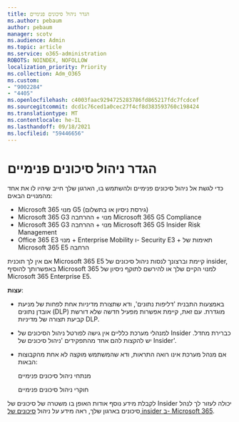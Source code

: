 ```yaml
---
title: הגדר ניהול סיכונים פנימיים
ms.author: pebaum
author: pebaum
manager: scotv
ms.audience: Admin
ms.topic: article
ms.service: o365-administration
ROBOTS: NOINDEX, NOFOLLOW
localization_priority: Priority
ms.collection: Adm_O365
ms.custom:
- "9002284"
- "4405"
ms.openlocfilehash: c4003faac9294725283786fd865217fdc7fcdcef
ms.sourcegitcommit: dcd1c76ced1a0cec27f4cf8d383593760c198424
ms.translationtype: MT
ms.contentlocale: he-IL
ms.lasthandoff: 09/18/2021
ms.locfileid: "59446656"
---
```

# <a name="set-up-insider-risk-management"></a>הגדר ניהול סיכונים פנימיים

כדי לגשת אל ניהול סיכונים פנימיים ולהשתמש בו, הארגון שלך חייב שיהיו לו את אחד מהמנויים הבאים:

- Microsoft 365 מנוי G5 (גירסת ניסיון או בתשלום)
- Microsoft 365 G3 מנוי + ההרחבה Microsoft 365 G5 Compliance
- Microsoft 365 G3 מנוי + ההרחבה Microsoft 365 G5 Insider Risk Management
- Office 365 E3 מנוי + Enterprise Mobility ו- Security E3 + תאימות של Microsoft 365 E5 הרחבה

אם אין לך תוכנית Microsoft 365 E5 קיימת וברצונך לנסות ניהול סיכונים של insider, באפשרותך להוסיף Microsoft 365 למנוי הקיים שלך או להירשם לתוקף ניסיון של Microsoft 365 Enterprise E5.

**עצות**:

- באמצעות התבנית 'דליפות נתונים', ודא שתצורת מדיניות אחת לפחות של מניעת אובדן נתונים (DLP) מוגדרת. עם זאת, קיימת אפשרות מפעיל חדשה שלא דורשת קביעת תצורה של מדיניות DLP.

- למנהלי מערכת כלליים אין גישה לפורטל ניהול הסיכונים של Insider כברירת מחדל. יש להקצות להם אחד מהתפקידים 'ניהול סיכונים של Insider'.

- אם מנהל מערכת אינו רואה התראות, ודא שהמשתמש מוקצה לא אחת מהקבוצות הבאות:

    מנתחי ניהול סיכונים פנימיים

    חוקרי ניהול סיכונים פנימיים

לקבלת מידע נוסף אודות האופן בו משטרה של סיכונים של Insider יכולה לעזור לך לנהל סיכונים בארגון שלך, ראה מידע על ניהול [סיכונים של insider ב- Microsoft 365](https://docs.microsoft.com/microsoft-365/compliance/insider-risk-management).